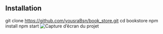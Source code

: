 ## Installation

git clone https://github.com/yousraBsn/book_store.git
cd bookstore
npm install
npm start
![Capture d’écran du projet](https://github.com/user-attachments/assets/ce271fc8-41ff-467b-8350-464454e11b5c)
